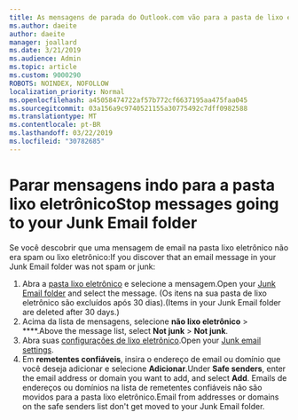 ```yaml
---
title: As mensagens de parada do Outlook.com vão para a pasta de lixo eletrônico
ms.author: daeite
author: daeite
manager: joallard
ms.date: 3/21/2019
ms.audience: Admin
ms.topic: article
ms.custom: 9000290
ROBOTS: NOINDEX, NOFOLLOW
localization_priority: Normal
ms.openlocfilehash: a45058474722af57b772cf6637195aa475faa045
ms.sourcegitcommit: 03a156a9c9740521155a30775492c7dff0982588
ms.translationtype: MT
ms.contentlocale: pt-BR
ms.lasthandoff: 03/22/2019
ms.locfileid: "30782685"
---
```

# <a name="stop-messages-going-to-your-junk-email-folder"></a><span data-ttu-id="85543-102">Parar mensagens indo para a pasta lixo eletrônico</span><span class="sxs-lookup"><span data-stu-id="85543-102">Stop messages going to your Junk Email folder</span></span>

<span data-ttu-id="85543-103">Se você descobrir que uma mensagem de email na pasta lixo eletrônico não era spam ou lixo eletrônico:</span><span class="sxs-lookup"><span data-stu-id="85543-103">If you discover that an email message in your Junk Email folder was not spam or junk:</span></span>

1. <span data-ttu-id="85543-104">Abra a [pasta lixo eletrônico](https://outlook.live.com/mail/junkemail) e selecione a mensagem.</span><span class="sxs-lookup"><span data-stu-id="85543-104">Open your [Junk Email folder](https://outlook.live.com/mail/junkemail) and select the message.</span></span> <span data-ttu-id="85543-105">(Os itens na sua pasta de lixo eletrônico são excluídos após 30 dias).</span><span class="sxs-lookup"><span data-stu-id="85543-105">(Items in your Junk Email folder are deleted after 30 days.)</span></span>
1. <span data-ttu-id="85543-106">Acima da lista de mensagens, selecione **não lixo eletrônico** > \*\*\*\*.</span><span class="sxs-lookup"><span data-stu-id="85543-106">Above the message list, select **Not junk** > **Not junk**.</span></span>
1. <span data-ttu-id="85543-107">Abra suas [configurações de lixo eletrônico](https://go.microsoft.com/fwlink/?linkid=2035804).</span><span class="sxs-lookup"><span data-stu-id="85543-107">Open your [Junk email settings](https://go.microsoft.com/fwlink/?linkid=2035804).</span></span>
1. <span data-ttu-id="85543-108">Em **remetentes confiáveis**, insira o endereço de email ou domínio que você deseja adicionar e selecione **Adicionar**.</span><span class="sxs-lookup"><span data-stu-id="85543-108">Under **Safe senders**, enter the email address or domain you want to add, and select **Add**.</span></span> <span data-ttu-id="85543-109">Emails de endereços ou domínios na lista de remetentes confiáveis não são movidos para a pasta lixo eletrônico.</span><span class="sxs-lookup"><span data-stu-id="85543-109">Email from addresses or domains on the safe senders list don't get moved to your Junk Email folder.</span></span>